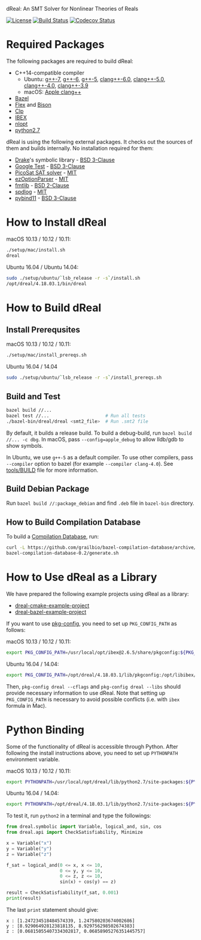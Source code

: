 dReal: An SMT Solver for Nonlinear Theories of Reals

[![License](https://img.shields.io/badge/License-Apache%202.0-blue.svg)](https://opensource.org/licenses/Apache-2.0)
[![Build Status](https://travis-ci.org/dreal/dreal4.svg?branch=master)](https://travis-ci.org/dreal/dreal4)
[![Codecov Status](https://img.shields.io/codecov/c/github/dreal/dreal4.svg)](https://codecov.io/gh/dreal/dreal4)

Required Packages
=================

The following packages are required to build dReal:

 - C++14-compatible compiler
   - Ubuntu:
   [g++-7](https://gcc.gnu.org/gcc-7),
   [g++-6](https://gcc.gnu.org/gcc-6),
   [g++-5](https://gcc.gnu.org/gcc-5),
   [clang++-6.0](http://releases.llvm.org/6.0.0/tools/clang/docs),
   [clang++-5.0](http://releases.llvm.org/5.0.0/tools/clang/docs),
   [clang++-4.0](http://releases.llvm.org/4.0.0/tools/clang/docs),
   [clang++-3.9](http://releases.llvm.org/3.9.0/tools/clang/docs)
   - macOS: [Apple clang++](https://developer.apple.com/library/content/documentation/CompilerTools/Conceptual/LLVMCompilerOverview/index.html)
 - [Bazel](https://bazel.build)
 - [Flex](https://www.gnu.org/software/flex) and [Bison](https://www.gnu.org/software/bison)
 - [Clp](https://projects.coin-or.org/Clp)
 - [IBEX](https://github.com/ibex-team/ibex-lib)
 - [nlopt](http://nlopt.readthedocs.io)
 - [python2.7](https://www.python.org/downloads/release/python-2714/)

dReal is using the following external packages. It checks out the sources of them and builds internally. No installation required for them:

 - [Drake](http://drake.mit.edu)'s symbolic library - [BSD 3-Clause](https://raw.githubusercontent.com/RobotLocomotion/drake/master/LICENSE.TXT)
 - [Google Test](https://github.com/google/googletest) - [BSD 3-Clause](https://raw.githubusercontent.com/google/googletest/master/googletest/LICENSE)
 - [PicoSat SAT solver](http://fmv.jku.at/picosat) - [MIT](http://fmv.jku.at/picosat/LICENSE)
 - [ezOptionParser](http://ezoptionparser.sourceforge.net) - [MIT](https://raw.githubusercontent.com/dreal-deps/ezoptionparser/master/MIT-LICENSE)
 - [fmtlib](http://fmtlib.net/latest/index.html) - [BSD 2-Clause](https://raw.githubusercontent.com/fmtlib/fmt/master/LICENSE.rst)
 - [spdlog](https://github.com/gabime/spdlog) - [MIT](https://raw.githubusercontent.com/gabime/spdlog/master/LICENSE)
 - [pybind11](http://pybind11.readthedocs.io/en/master) - [BSD 3-Clause](https://raw.githubusercontent.com/pybind/pybind11/master/LICENSE)

How to Install dReal
====================

macOS 10.13 / 10.12 / 10.11:

```bash
./setup/mac/install.sh
dreal
```

Ubuntu 16.04 / Ubuntu 14.04:

```bash
sudo ./setup/ubuntu/`lsb_release -r -s`/install.sh
/opt/dreal/4.18.03.1/bin/dreal
```


How to Build dReal
==================

Install Prerequsites
--------------------

macOS 10.13 / 10.12 / 10.11:

```bash
./setup/mac/install_prereqs.sh
```

Ubuntu 16.04 / 14.04

```bash
sudo ./setup/ubuntu/`lsb_release -r -s`/install_prereqs.sh
```

Build and Test
--------------

```bash
bazel build //...
bazel test //...                     # Run all tests
./bazel-bin/dreal/dreal <smt2_file>  # Run .smt2 file
```

By default, it builds a release build. To build a debug-build, run
`bazel build //... -c dbg`. In macOS, pass `--config=apple_debug` to
allow lldb/gdb to show symbols.

In Ubuntu, we use `g++-5` as a default compiler. To use other
compilers, pass `--compiler` option to bazel (for example `--compiler
clang-4.0`). See
[tools/BUILD](https://github.com/dreal/dreal4/blob/master/tools/BUILD#L50-L68)
file for more information.

Build Debian Package
--------------------

Run `bazel build //:package_debian` and find `.deb` file in `bazel-bin` directory.


How to Build Compilation Database
-----------------------------------

To build a [Compilation
Database](https://clang.llvm.org/docs/JSONCompilationDatabase.html),
run:

```bash
curl -L https://github.com/grailbio/bazel-compilation-database/archive/0.2.tar.gz | tar -xz
bazel-compilation-database-0.2/generate.sh
```

How to Use dReal as a Library
=============================

We have prepared the following example projects using dReal as a
library:

 - [dreal-cmake-example-project](https://github.com/dreal/dreal-cmake-example-project)
 - [dreal-bazel-example-project](https://github.com/dreal/dreal-bazel-example-project)

If you want to use
[pkg-config](https://www.freedesktop.org/wiki/Software/pkg-config),
you need to set up `PKG_CONFIG_PATH` as follows:

macOS 10.13 / 10.12 / 10.11:

```bash
export PKG_CONFIG_PATH=/usr/local/opt/ibex@2.6.5/share/pkgconfig:${PKG_CONFIG_PATH}
```

Ubuntu 16.04 / 14.04:

```bash
export PKG_CONFIG_PATH=/opt/dreal/4.18.03.1/lib/pkgconfig:/opt/libibex/2.6.5/share/pkgconfig:${PKG_CONFIG_PATH}
```

Then, `pkg-config dreal --cflags` and `pkg-config dreal --libs` should
provide necessary information to use dReal. Note that setting up
`PKG_CONFIG_PATH` is necessary to avoid possible conflicts (i.e. with
`ibex` formula in Mac).


Python Binding
==============

Some of the functionality of dReal is accessible through Python. After
following the install instructions above, you need to set up
`PYTHONPATH` environment variable.

macOS 10.13 / 10.12 / 10.11:

```bash
export PYTHONPATH=/usr/local/opt/dreal/lib/python2.7/site-packages:${PYTHONPATH}
```

Ubuntu 16.04 / 14.04:

```bash
export PYTHONPATH=/opt/dreal/4.18.03.1/lib/python2.7/site-packages:${PYTHONPATH}
```

To test it, run `python2` in a terminal and type the followings:

```python
from dreal.symbolic import Variable, logical_and, sin, cos
from dreal.api import CheckSatisfiability, Minimize

x = Variable("x")
y = Variable("y")
z = Variable("z")

f_sat = logical_and(0 <= x, x <= 10,
					0 <= y, y <= 10,
					0 <= z, z <= 10,
					sin(x) + cos(y) == z)

result = CheckSatisfiability(f_sat, 0.001)
print(result)
```

The last `print` statement should give:

```
x : [1.247234518484574339, 1.247580203674002686]
y : [8.929064928123818135, 8.929756298502674383]
z : [0.06815055407334302817, 0.06858905276351445757]
```
